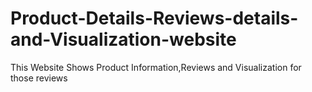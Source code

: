 # Product-Details-Reviews-details-and-Visualization-website
This Website Shows Product Information,Reviews and Visualization for those reviews

